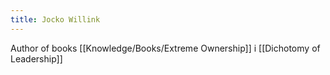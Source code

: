 ```yaml
---
title: Jocko Willink
---
```


Author of books [[Knowledge/Books/Extreme Ownership]] i [[Dichotomy of Leadership]]